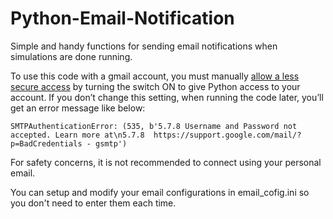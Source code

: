 # Python-Email-Notification
Simple and handy functions for sending email notifications when simulations are done running.

To use this code with a gmail account, you must manually [allow a less secure access](https://myaccount.google.com/lesssecureapps) by turning the switch ON to give Python access to your account. If you don’t change this setting, when running the code later, you’ll get an error message like below:

    SMTPAuthenticationError: (535, b'5.7.8 Username and Password not accepted. Learn more at\n5.7.8  https://support.google.com/mail/?p=BadCredentials - gsmtp')

For safety concerns, it is not recommended to connect using your personal email.

You can setup and modify your email configurations in email_cofig.ini so you don't need to enter them each time.
